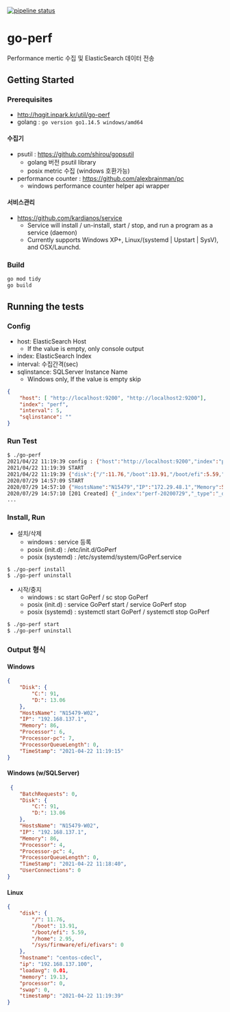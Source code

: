 [![pipeline status](http://hqgit.inpark.kr/system-doc/go-perf/badges/master/pipeline.svg)](http://hqgit.inpark.kr/system-doc/go-perf/-/commits/master)

# go-perf
Performance mertic 수집 및 ElasticSearch 데이터 전송 

## Getting Started

### Prerequisites
- http://hqgit.inpark.kr/util/go-perf
- golang : `go version go1.14.5 windows/amd64`

#### 수집기 
- psutil : https://github.com/shirou/gopsutil
  - golang 버전 psutil library 
  - posix metric 수집 (windows 호환가능)
- performance counter : https://github.com/alexbrainman/pc
  - windows performance counter helper api wrapper 

#### 서비스관리 
- https://github.com/kardianos/service
  - Service will install / un-install, start / stop, and run a program as a service (daemon)
  - Currently supports Windows XP+, Linux/(systemd | Upstart | SysV), and OSX/Launchd.

### Build

```sh
go mod tidy 
go build 
```

## Running the tests

### Config
- host: ElasticSearch Host 
  - If the value is empty, only console output
- index: ElasticSearch Index 
- interval: 수집간격(sec)
- sqlinstance: SQLServer Instance Name
  - Windows only, If the value is empty skip

```json
{
	"host": [ "http://localhost:9200", "http://localhost2:9200"],
	"index": "perf",
	"interval": 5,
	"sqlinstance": ""
}
```

### Run Test

```sh
$ ./go-perf 
2021/04/22 11:19:39 config : {"host":"http://localhost:9200","index":"perf","interval":20,"sqlinstance":""}
2021/04/22 11:19:39 START
2021/04/22 11:19:39 {"disk":{"/":11.76,"/boot":13.91,"/boot/efi":5.59,"/home":2.95,"/sys/firmware/efi/efivars":0},"hostname":"centos-cdecl","ip":"192.168.137.100","loadavg":0.01,"memory":19.13,"processor":0,"swap":0,"timestamp":"2021-04-22 11:19:39"}
2020/07/29 14:57:09 START
2020/07/29 14:57:10 {"HostsName":"N15479","IP":"172.29.48.1","Memory":57,"Process":9,"ProcessorQueueLength":3,"TimeStamp":"2020-07-29 14:57:10"}
2020/07/29 14:57:10 [201 Created] {"_index":"perf-20200729","_type":"_doc","_id":"nnklmXMBCjdbPcrUavha","_version":1,"result":"created","forced_refresh":true,"_shards":{"total":2,"successful":1,"failed":0},"_seq_no":242,"_primary_term":1}
...
```

### Install, Run
- 설치/삭제
  - windows : service 등록 
  - posix (init.d) : /etc/init.d/GoPerf
  - posix (systemd) : /etc/systemd/system/GoPerf.service

```sh
$ ./go-perf install 
$ ./go-perf uninstall 
```

- 시작/중지
  - windows : sc start GoPerf / sc stop GoPerf 
  - posix (init.d) : service GoPerf start / service GoPerf stop 
  - posix (systemd) : systemctl start GoPerf / systemctl stop GoPerf

```sh
$ ./go-perf start 
$ ./go-perf uninstall 
```

### Output 형식 
#### Windows 
```json
{
	"Disk": {
		"C:": 91,
		"D:": 13.06
	},
	"HostsName": "N15479-W02",
	"IP": "192.168.137.1",
	"Memory": 86,
	"Processor": 6,
	"Processor-pc": 7,
	"ProcessorQueueLength": 0,
	"TimeStamp": "2021-04-22 11:19:15"
}
```

#### Windows (w/SQLServer)
```json
 {
	"BatchRequests": 0,
	"Disk": {
		"C:": 91,
		"D:": 13.06
	},
	"HostsName": "N15479-W02",
	"IP": "192.168.137.1",
	"Memory": 86,
	"Processor": 4,
	"Processor-pc": 4,
	"ProcessorQueueLength": 0,
	"TimeStamp": "2021-04-22 11:18:40",
	"UserConnections": 0
}
```

#### Linux
```json
{
	"disk": {
		"/": 11.76,
		"/boot": 13.91,
		"/boot/efi": 5.59,
		"/home": 2.95,
		"/sys/firmware/efi/efivars": 0
	},
	"hostname": "centos-cdecl",
	"ip": "192.168.137.100",
	"loadavg": 0.01,
	"memory": 19.13,
	"processor": 0,
	"swap": 0,
	"timestamp": "2021-04-22 11:19:39"
}
```
